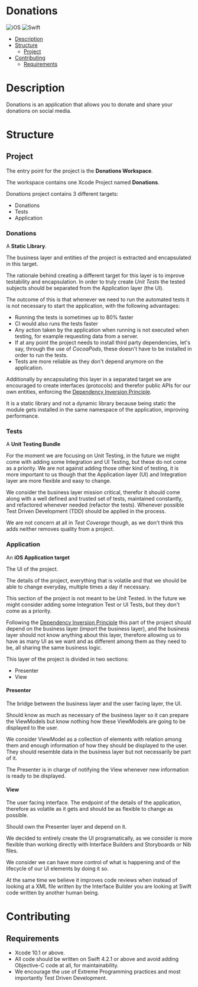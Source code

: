 # Donations

![iOS](https://img.shields.io/badge/iOS-9.0%2B-blue.svg)
![Swift](https://img.shields.io/badge/Swift-4.2.1-blue.svg)

- [Description](#description)
- [Structure](#structure)
  - [Project](#project)
- [Contributing](#contributing)
  - [Requirements](#requirements)


# Description
Donations is an application that allows you to donate and share your donations on social media.


# Structure
## Project
The entry point for the project is the **Donations Workspace**.


The workspace contains one Xcode Project named **Donations**.


Donations project contains 3 different targets:


- Donations
- Tests
- Application


### Donations
A **Static Library**.

The business layer and entities of the project is extracted and encapsulated in this target.

The rationale behind creating a different target for this layer is to improve testability and encapsulation. In order to truly create _Unit Tests_ the tested subjects should be separated from the Application layer (the UI).

The outcome of this is that whenever we need to run the automated tests it is not necessary to start the application, with the following advantages:

- Running the tests is sometimes up to 80% faster
- CI would also runs the tests faster
- Any action taken by the application when running is not executed when testing, for example requesting data from a server.
- If at any point the project needs to install third party dependencies, let's say, through the use of _CocoaPods_, these doesn't have to be installed in order to run the tests.
- Tests are more reliable as they don't depend anymore on the application.


Additionally by encapsulating this layer in a separated target we are encouraged to create interfaces (protocols) and therefor public APIs for our own entities, enforcing the [Dependency Inversion Principle](https://martinfowler.com/articles/injection.html).


It is a static library and not a dynamic library because being static the module gets installed in the same namespace of the application, improving performance.


### Tests
A **Unit Testing Bundle**

For the moment we are focusing on Unit Testing, in the future we might come with adding some Integration and UI Testing, but these do not come as a priority. We are not against adding those other kind of testing, it is more important to us though that the Application layer (UI) and Integration layer are more flexible and easy to change.

We consider the business layer mission critical, therefor it should come along with a well defined and trusted set of tests, maintained constantly, and refactored whenever needed (refactor the tests). Whenever possible Test Driven Development (TDD) should be applied in the process.


We are not concern at all in _Test Coverage_ though, as we don't think this adds neither removes quality from a project.


### Application
An **iOS Application target**

The UI of the project.

The details of the project, everything that is volatile and that we should be able to change everyday, multiple times a day if necessary.

This section of the project is not meant to be Unit Tested. In the future we might consider adding some Integration Test or UI Tests, but they don't come as a priority.

Following the [Dependency Inversion Principle](https://martinfowler.com/articles/injection.html) this part of the project should depend on the business layer (import the business layer), and the business layer should not know anything about this layer, therefore allowing us to have as many UI as we want and as different among them as they need to be, all sharing the same business logic.


This layer of the project is divided in two sections:


- Presenter
- View


#### Presenter
The bridge between the business layer and the user facing layer, the UI.

Should know as much as necessary of the business layer so it can prepare the ViewModels but know nothing how these ViewModels are going to be displayed to the user.

We consider ViewModel as a collection of elements with relation among them and enough information of how they should be displayed to the user. They should resemble data in the business layer but not necessarily be part of it.

The Presenter is in charge of notifying the View whenever new information is ready to be displayed.


#### View
The user facing interface. The endpoint of the details of the application, therefore as volatile as it gets and should be as flexible to change as possible.

Should own the Presenter layer and depend on it.


We decided to entirely create the UI programatically, as we consider is more flexible than working directly with Interface Builders and Storyboards or Nib files.

We consider we can have more control of what is happening and of the lifecycle of our UI elements by doing it so.

At the same time we believe it improves code reviews when instead of looking at a XML file written by the Interface Builder you are looking at Swift code written by another human being.


# Contributing
## Requirements
- Xcode 10.1 or above.
- All code should be written on Swift 4.2.1 or above and avoid adding Objective-C code at all, for maintainability.
- We encourage the use of Extreme Programming practices and most importantly Test Driven Development.
